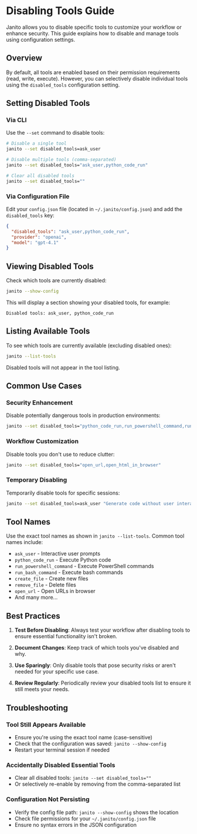 # Disabling Tools Guide

Janito allows you to disable specific tools to customize your workflow or enhance security. This guide explains how to disable and manage tools using configuration settings.

## Overview

By default, all tools are enabled based on their permission requirements (read, write, execute). However, you can selectively disable individual tools using the `disabled_tools` configuration setting.

## Setting Disabled Tools

### Via CLI

Use the `--set` command to disable tools:

```bash
# Disable a single tool
janito --set disabled_tools=ask_user

# Disable multiple tools (comma-separated)
janito --set disabled_tools="ask_user,python_code_run"

# Clear all disabled tools
janito --set disabled_tools=""
```

### Via Configuration File

Edit your `config.json` file (located in `~/.janito/config.json`) and add the `disabled_tools` key:

```json
{
  "disabled_tools": "ask_user,python_code_run",
  "provider": "openai",
  "model": "gpt-4.1"
}
```

## Viewing Disabled Tools

Check which tools are currently disabled:

```bash
janito --show-config
```

This will display a section showing your disabled tools, for example:
```
Disabled tools: ask_user, python_code_run
```

## Listing Available Tools

To see which tools are currently available (excluding disabled ones):

```bash
janito --list-tools
```

Disabled tools will not appear in the tool listing.

## Common Use Cases

### Security Enhancement
Disable potentially dangerous tools in production environments:
```bash
janito --set disabled_tools="python_code_run,run_powershell_command,run_bash_command"
```

### Workflow Customization
Disable tools you don't use to reduce clutter:
```bash
janito --set disabled_tools="open_url,open_html_in_browser"
```

### Temporary Disabling
Temporarily disable tools for specific sessions:
```bash
janito --set disabled_tools=ask_user "Generate code without user interaction"
```

## Tool Names

Use the exact tool names as shown in `janito --list-tools`. Common tool names include:

- `ask_user` - Interactive user prompts
- `python_code_run` - Execute Python code
- `run_powershell_command` - Execute PowerShell commands
- `run_bash_command` - Execute bash commands
- `create_file` - Create new files
- `remove_file` - Delete files
- `open_url` - Open URLs in browser
- And many more...

## Best Practices

1. **Test Before Disabling**: Always test your workflow after disabling tools to ensure essential functionality isn't broken.

2. **Document Changes**: Keep track of which tools you've disabled and why.

3. **Use Sparingly**: Only disable tools that pose security risks or aren't needed for your specific use case.

4. **Review Regularly**: Periodically review your disabled tools list to ensure it still meets your needs.

## Troubleshooting

### Tool Still Appears Available

- Ensure you're using the exact tool name (case-sensitive)
- Check that the configuration was saved: `janito --show-config`
- Restart your terminal session if needed

### Accidentally Disabled Essential Tools

- Clear all disabled tools: `janito --set disabled_tools=""`
- Or selectively re-enable by removing from the comma-separated list

### Configuration Not Persisting

- Verify the config file path: `janito --show-config` shows the location
- Check file permissions for your `~/.janito/config.json` file
- Ensure no syntax errors in the JSON configuration